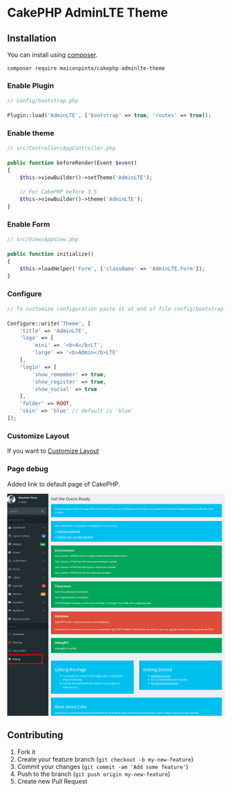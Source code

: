 # CakePHP AdminLTE Theme

## Installation

You can install using [composer](http://getcomposer.org).

```
composer require maiconpinto/cakephp-adminlte-theme
```

### Enable Plugin

```php
// config/bootstrap.php

Plugin::load('AdminLTE', ['bootstrap' => true, 'routes' => true]);

```

### Enable theme

```php
// src/Controller/AppController.php

public function beforeRender(Event $event)
{
    $this->viewBuilder()->setTheme('AdminLTE');

    // For CakePHP before 3.5
    $this->viewBuilder()->theme('AdminLTE');
}
```

### Enable Form

```php
// src/View/AppView.php

public function initialize()
{
    $this->loadHelper('Form', ['className' => 'AdminLTE.Form']);
}
```

### Configure

```php
// To customize configuration paste it at end of file config/bootstrap.php

Configure::write('Theme', [
    'title' => 'AdminLTE',
    'logo' => [
        'mini' => '<b>A</b>LT',
        'large' => '<b>Admin</b>LTE'
    ],
    'login' => [
        'show_remember' => true,
        'show_register' => true,
        'show_social' => true
    ],
    'folder' => ROOT,
    'skin' => 'blue' // default is 'blue'
]);
```

### Customize Layout

If you want to [Customize Layout](https://github.com/maiconpinto/cakephp-adminlte-theme/wiki/Customize-Layout)

### Page debug

Added link to default page of CakePHP.

![Page debug](docs/page-debug.png)

## Contributing

1. Fork it
2. Create your feature branch (`git checkout -b my-new-feature`)
3. Commit your changes (`git commit -am 'Add some feature'`)
4. Push to the branch (`git push origin my-new-feature`)
5. Create new Pull Request
